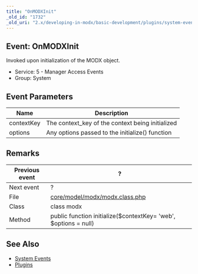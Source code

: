 ```yaml
---
title: "OnMODXInit"
_old_id: "1732"
_old_uri: "2.x/developing-in-modx/basic-development/plugins/system-events/onmodxinit"
---
```


## Event: OnMODXInit

Invoked upon initialization of the MODX object.

- Service: 5 - Manager Access Events
- Group: System

## Event Parameters

| Name       | Description                                       |
| ---------- | ------------------------------------------------- |
| contextKey | The context\_key of the context being initialized |
| options    | Any options passed to the initialize() function   |

## Remarks

| Previous event | ?                                                                                                                  |
| -------------- | ------------------------------------------------------------------------------------------------------------------ |
| Next event     | ?                                                                                                                  |
| File           | [core/model/modx/modx.class.php](https://github.com/modxcms/revolution/blob/master/core/model/modx/modx.class.php) |
| Class          | class modx                                                                                                         |
| Method         | public function initialize($contextKey= 'web', $options = null)                                                    |

## See Also

- [System Events](extending-modx/plugins/system-events "System Events")
- [Plugins](extending-modx/plugins "Plugins")
